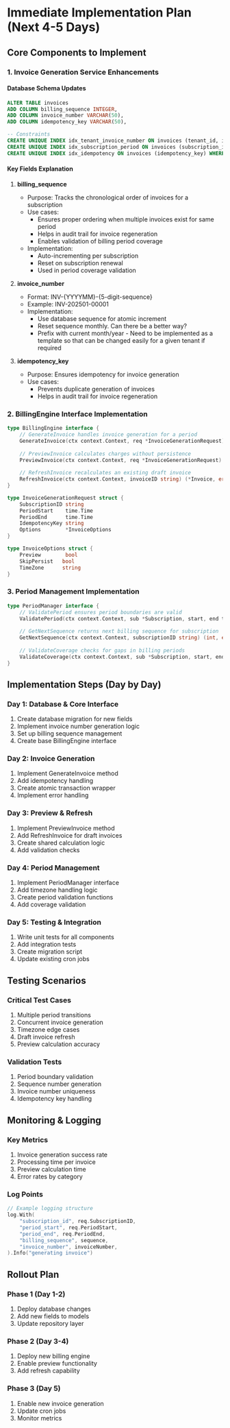 # Immediate Implementation Plan (Next 4-5 Days)

## Core Components to Implement

### 1. Invoice Generation Service Enhancements

#### Database Schema Updates
```sql
ALTER TABLE invoices
ADD COLUMN billing_sequence INTEGER,
ADD COLUMN invoice_number VARCHAR(50),
ADD COLUMN idempotency_key VARCHAR(50),

-- Constraints
CREATE UNIQUE INDEX idx_tenant_invoice_number ON invoices (tenant_id, invoice_number);
CREATE UNIQUE INDEX idx_subscription_period ON invoices (subscription_id, period_start, period_end) WHERE status != 'VOIDED';
CREATE UNIQUE INDEX idx_idempotency ON invoices (idempotency_key) WHERE idempotency_key IS NOT NULL;
```

#### Key Fields Explanation

1. **billing_sequence**
   - Purpose: Tracks the chronological order of invoices for a subscription
   - Use cases:
     - Ensures proper ordering when multiple invoices exist for same period
     - Helps in audit trail for invoice regeneration
     - Enables validation of billing period coverage
   - Implementation:
     - Auto-incrementing per subscription
     - Reset on subscription renewal
     - Used in period coverage validation

2. **invoice_number**
   - Format: INV-{YYYYMM}-{5-digit-sequence}
   - Example: INV-202501-00001
   - Implementation:
     - Use database sequence for atomic increment
     - Reset sequence monthly. Can there be a better way?
     - Prefix with current month/year - Need to be implemented as a template so that can be changed easily for a given tenant if required

3. **idempotency_key**
   - Purpose: Ensures idempotency for invoice generation
   - Use cases:
     - Prevents duplicate generation of invoices
     - Helps in audit trail for invoice regeneration

### 2. BillingEngine Interface Implementation

```go
type BillingEngine interface {
    // GenerateInvoice handles invoice generation for a period
    GenerateInvoice(ctx context.Context, req *InvoiceGenerationRequest) (*Invoice, error)
    
    // PreviewInvoice calculates charges without persistence
    PreviewInvoice(ctx context.Context, req *InvoiceGenerationRequest) (*InvoicePreview, error)
    
    // RefreshInvoice recalculates an existing draft invoice
    RefreshInvoice(ctx context.Context, invoiceID string) (*Invoice, error)
}

type InvoiceGenerationRequest struct {
    SubscriptionID string
    PeriodStart    time.Time
    PeriodEnd      time.Time
    IdempotencyKey string
    Options        *InvoiceOptions
}

type InvoiceOptions struct {
    Preview        bool
    SkipPersist   bool
    TimeZone      string
}
```

### 3. Period Management Implementation

```go
type PeriodManager interface {
    // ValidatePeriod ensures period boundaries are valid
    ValidatePeriod(ctx context.Context, sub *Subscription, start, end time.Time) error
    
    // GetNextSequence returns next billing sequence for subscription
    GetNextSequence(ctx context.Context, subscriptionID string) (int, error)
    
    // ValidateCoverage checks for gaps in billing periods
    ValidateCoverage(ctx context.Context, sub *Subscription, start, end time.Time) error
}
```

## Implementation Steps (Day by Day)

### Day 1: Database & Core Interface
1. Create database migration for new fields
2. Implement invoice number generation logic
3. Set up billing sequence management
4. Create base BillingEngine interface

### Day 2: Invoice Generation
1. Implement GenerateInvoice method
2. Add idempotency handling
3. Create atomic transaction wrapper
4. Implement error handling

### Day 3: Preview & Refresh
1. Implement PreviewInvoice method
2. Add RefreshInvoice for draft invoices
3. Create shared calculation logic
4. Add validation checks

### Day 4: Period Management
1. Implement PeriodManager interface
2. Add timezone handling logic
3. Create period validation functions
4. Add coverage validation

### Day 5: Testing & Integration
1. Write unit tests for all components
2. Add integration tests
3. Create migration script
4. Update existing cron jobs

## Testing Scenarios

### Critical Test Cases
1. Multiple period transitions
2. Concurrent invoice generation
3. Timezone edge cases
4. Draft invoice refresh
5. Preview calculation accuracy

### Validation Tests
1. Period boundary validation
2. Sequence number generation
3. Invoice number uniqueness
4. Idempotency key handling

## Monitoring & Logging

### Key Metrics
1. Invoice generation success rate
2. Processing time per invoice
3. Preview calculation time
4. Error rates by category

### Log Points
```go
// Example logging structure
log.With(
    "subscription_id", req.SubscriptionID,
    "period_start", req.PeriodStart,
    "period_end", req.PeriodEnd,
    "billing_sequence", sequence,
    "invoice_number", invoiceNumber,
).Info("generating invoice")
```

## Rollout Plan

### Phase 1 (Day 1-2)
1. Deploy database changes
2. Add new fields to models
3. Update repository layer

### Phase 2 (Day 3-4)
1. Deploy new billing engine
2. Enable preview functionality
3. Add refresh capability

### Phase 3 (Day 5)
1. Enable new invoice generation
2. Update cron jobs
3. Monitor metrics
